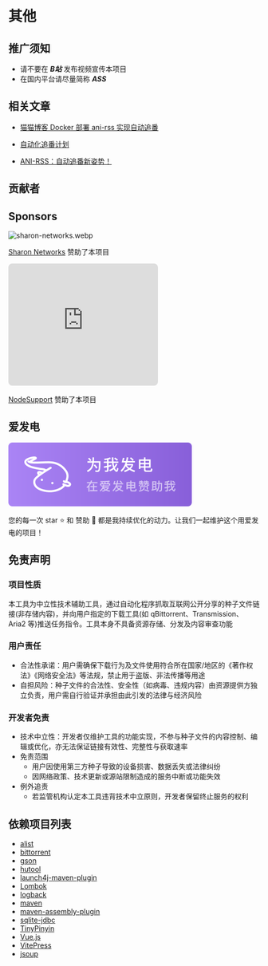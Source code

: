# 其他

## 推广须知

- 请不要在 ***B站*** 发布视频宣传本项目
- 在国内平台请尽量简称 ***ASS***

## 相关文章

- [猫猫博客 Docker 部署 ani-rss 实现自动追番](https://catcat.blog/docker-ani-rss.html)

- [自动化追番计划](http://jinghuashang.cn/posts/8f622332.html)

- [ANI-RSS：自动追番新姿势！](https://www.himiku.com/archives/ani-rss.html)

## 贡献者

<script setup>
import Contributors from './components/Contributors.vue'
</script>

<Contributors/>

## Sponsors

<img alt="sharon-networks.webp" src="/image/sharon-networks.webp" width="300"/>

[Sharon Networks](https://sharon.io/) 赞助了本项目

<iframe frameborder=0
src="https://support.nodeget.com/page/promotion?id=88"
style="border-radius:8px; height: 245px;
transform: scale(1.0); transform-origin: top left;"></iframe>

[NodeSupport](https://github.com/NodeSeekDev/NodeSupport) 赞助了本项目

## 爱发电

<a href="https://afdian.com/a/wushuo894" target="_blank">
    <img src="./image/support_aifadian.svg" alt="support_aifadian" />
</a>

您的每一次 star ⭐ 和 赞助 🎁 都是我持续优化的动力。让我们一起维护这个用爱发电的项目！

## 免责声明

### 项目性质

本工具为中立性技术辅助工具，通过自动化程序抓取互联网公开分享的种子文件链接(非存储内容)，并向用户指定的下载工具(如
qBittorrent、Transmission、Aria2 等)推送任务指令。工具本身不具备资源存储、分发及内容审查功能

### 用户责任

- 合法性承诺：用户需确保下载行为及文件使用符合所在国家/地区的《著作权法》《网络安全法》等法规，禁止用于盗版、非法传播等用途
- 自担风险：种子文件的合法性、安全性（如病毒、违规内容）由资源提供方独立负责，用户需自行验证并承担由此引发的法律与经济风险

### 开发者免责

- 技术中立性：开发者仅维护工具的功能实现，不参与种子文件的内容控制、编辑或优化，亦无法保证链接有效性、完整性与获取速率
- 免责范围
    - 用户因使用第三方种子导致的设备损害、数据丢失或法律纠纷
    - 因网络政策、技术更新或源站限制造成的服务中断或功能失效
- 例外追责
    - 若监管机构认定本工具违背技术中立原则，开发者保留终止服务的权利

## 依赖项目列表

- [alist](https://github.com/AlistGo/alist)
- [bittorrent](https://www.eclipse.org/)
- [gson](https://github.com/google/gson)
- [hutool](https://hutool.cn/)
- [launch4j-maven-plugin](https://github.com/orphan-oss/launch4j-maven-plugin)
- [Lombok](https://github.com/projectlombok/lombok)
- [logback](https://github.com/qos-ch/logback)
- [maven](https://github.com/apache/maven)
- [maven-assembly-plugin](https://github.com/apache/maven-assembly-plugin)
- [sqlite-jdbc](https://github.com/xerial/sqlite-jdbc)
- [TinyPinyin](https://github.com/promeG/TinyPinyin)
- [Vue.js](https://cn.vuejs.org/)
- [VitePress](https://vitepress.dev/zh/)
- [jsoup](https://github.com/jhy/jsoup)

